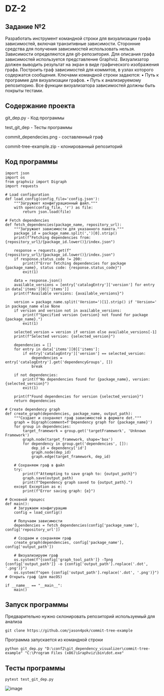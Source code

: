 # DZ-2

## Задание №2
Разработать инструмент командной строки для визуализации графа
зависимостей, включая транзитивные зависимости. Сторонние средства для
получения зависимостей использовать нельзя.
Зависимости определяются для git-репозитория. Для описания графа
зависимостей используется представление Graphviz. Визуализатор должен
выводить результат на экран в виде графического изображения графа.
Построить граф зависимостей для коммитов, в узлах которого содержатся
сообщения.
Ключами командной строки задаются:
• Путь к программе для визуализации графов.
• Путь к анализируемому репозиторию.
Все функции визуализатора зависимостей должны быть покрыты тестами.

## Содержание проекта


git_dep.py - Код программы

test_git_dep - Тесты программы

commit_dependecies.png - составленный граф

commit-tree-example.zip - клонированный репозиторий

## Код программы 
```
import json
import os
from graphviz import Digraph
import requests

# Load configuration
def load_config(config_file='config.json'):
    """Загружает конфигурационный файл.""" 
    with open(config_file, 'r') as file:
        return json.load(file)

# Fetch dependencies
def fetch_dependencies(package_name, repository_url):
    """Загружает зависимости для указанного пакета."""
    package_id = package_name.split(',')[0].strip()
    print(f"Fetching dependencies from: {repository_url}/{package_id.lower()}/index.json")
    
    response = requests.get(f"{repository_url}/{package_id.lower()}/index.json")
    if response.status_code != 200:
        print(f"Error fetching dependencies for package {package_name}, status code: {response.status_code}")
        exit(1)
    
    data = response.json()
    available_versions = [entry['catalogEntry']['version'] for entry in data['items'][0]['items']]
    print(f"Available versions: {available_versions}")
    
    version = package_name.split('Version=')[1].strip() if 'Version=' in package_name else None
    if version and version not in available_versions:
        print(f"Specified version {version} not found for package {package_name}.")
        exit(1)

    selected_version = version if version else available_versions[-1]
    print(f"Selected version: {selected_version}")
    
    dependencies = []
    for entry in data['items'][0]['items']:
        if entry['catalogEntry']['version'] == selected_version:
            dependencies = entry['catalogEntry'].get('dependencyGroups', [])
            break

    if not dependencies:
        print(f"No dependencies found for {package_name}, version: {selected_version}")
        exit(1)

    print(f"Found dependencies for version {selected_version}")
    return dependencies

# Create dependency graph
def create_graph(dependencies, package_name, output_path):
    """Создает и сохраняет граф зависимостей в формате dot."""
    graph = Digraph(comment=f'Dependency graph for {package_name}')
    for group in dependencies:
        target_framework = group.get('targetFramework', 'Unknown Framework')
        graph.node(target_framework, shape='box')
        for dependency in group.get('dependencies', []):
            dep_id = dependency['id']
            graph.node(dep_id)
            graph.edge(target_framework, dep_id)

    # Сохраняем граф в файл
    try:
        print(f"Attempting to save graph to: {output_path}")
        graph.save(output_path)
        print(f"Dependency graph saved to {output_path}.")
    except Exception as e:
        print(f"Error saving graph: {e}")

# Основной процесс
def main():
    # Загружаем конфигурацию
    config = load_config()
    
    # Получаем зависимости
    dependencies = fetch_dependencies(config['package_name'], config['repository_url'])

    # Создаем и сохраняем граф
    create_graph(dependencies, config['package_name'], config['output_path'])

    # Визуализируем граф
    os.system(f"{config['graph_tool_path']} -Tpng {config['output_path']} -o {config['output_path'].replace('.dot', '.png')}")
    os.system(f"open {config['output_path'].replace('.dot', '.png')}")  # Открыть граф (для macOS)
    
if __name__ == "__main__":
    main()
```

## Запуск программы

Предварительно нужно склонировать репозиторий используемый для анализа

``` git clone https://github.com/jason4pok/commit-tree-example ```

Программа запускается из командной строки

``` python git_dep.py "D:\conf2\git_dependency_visualizer\commit-tree-example" "C:\Program Files (x86)\Graphviz\bin\dot.exe" ```

## Тесты программы

``` pytest test_git_dep.py ```

![image](https://github.com/user-attachments/assets/277812d0-93a0-40e0-b3fb-a31dabf5d236)
